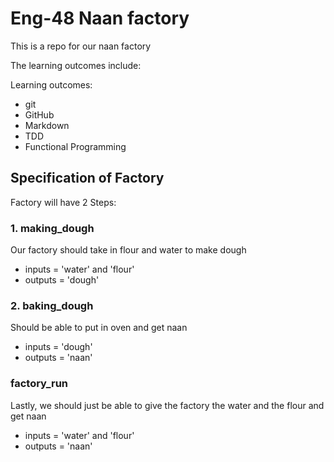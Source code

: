 # Eng-48 Naan factory

This is a repo for our naan factory

The learning outcomes include:

Learning outcomes:
- git
- GitHub
- Markdown
- TDD
- Functional Programming

## Specification of Factory

Factory will have 2 Steps:

### 1. making_dough
Our factory should take in flour and water to make dough
- inputs = 'water' and 'flour'
- outputs = 'dough'

### 2. baking_dough
Should be able to put in oven and get naan
- inputs = 'dough'
- outputs = 'naan'

### factory_run
Lastly, we should just be able to give the factory the water and the flour and get naan
- inputs = 'water' and 'flour'
- outputs = 'naan'